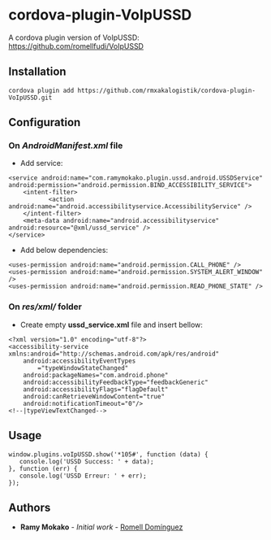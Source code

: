 # cordova-plugin-VoIpUSSD
A cordova plugin version of VoIpUSSD: https://github.com/romellfudi/VoIpUSSD

## Installation

```
cordova plugin add https://github.com/rmxakalogistik/cordova-plugin-VoIpUSSD.git
```


## Configuration
### On *AndroidManifest.xml* file
* Add service:
```
<service android:name="com.ramymokako.plugin.ussd.android.USSDService" android:permission="android.permission.BIND_ACCESSIBILITY_SERVICE">
    <intent-filter>
           <action android:name="android.accessibilityservice.AccessibilityService" />
    </intent-filter>
    <meta-data android:name="android.accessibilityservice" android:resource="@xml/ussd_service" />
</service>
```
* Add below dependencies:
```
<uses-permission android:name="android.permission.CALL_PHONE" />
<uses-permission android:name="android.permission.SYSTEM_ALERT_WINDOW" />
<uses-permission android:name="android.permission.READ_PHONE_STATE" />
```
### On *res/xml/* folder
* Create empty **ussd_service.xml** file and insert bellow:
```
<?xml version="1.0" encoding="utf-8"?>
<accessibility-service xmlns:android="http://schemas.android.com/apk/res/android"
    android:accessibilityEventTypes
        ="typeWindowStateChanged"
    android:packageNames="com.android.phone"
    android:accessibilityFeedbackType="feedbackGeneric"
    android:accessibilityFlags="flagDefault"
    android:canRetrieveWindowContent="true"
    android:notificationTimeout="0"/>
<!--|typeViewTextChanged-->
```
## Usage
```
window.plugins.voIpUSSD.show('*105#', function (data) {
   console.log('USSD Success: ' + data);
}, function (err) {
   console.log('USSD Erreur: ' + err);
});
```
## Authors

* **Ramy Mokako** - *Initial work* - [Romell Domínguez](https://github.com/romellfudi/VoIpUSSD/#by-romell-dominguez)
